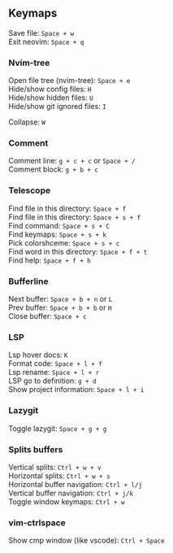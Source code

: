 ## Keymaps

Save file: `Space + w`</br>
Exit neovim: `Space + q`

### Nvim-tree

Open file tree (nvim-tree): `Space + e`</br>
Hide/show config files: `H`</br>
Hide/show hidden files: `U`</br>
Hide/show git ignored files: `I`

Collapse: `W`</br>

### Comment

Comment line: `g + c + c` or `Space + /`</br>
Comment block: `g + b + c`

### Telescope

Find file in this directory: `Space + f`</br>
Find file in this directory: `Space + s + f`</br>
Find command: `Space + s + C`</br>
Find keymaps: `Space + s + k`</br>
Pick colorshceme: `Space + s + c`</br>
Find word in this directory: `Space + f + t`</br>
Find help: `Space + f + h`

### Bufferline

Next buffer: `Space + b + n` or `L`</br>
Prev buffer: `Space + b + b` or `H`</br>
Close buffer: `Space + c`

### LSP

Lsp hover docs: `K`</br>
Format code: `Space + l + f`</br>
Lsp rename: `Space + l + r` </br>
LSP go to definition: `g + d` </br>
Show project information: `Space + l + i` </br>

### Lazygit

Toggle lazygit: `Space + g + g`</br>

### Splits buffers

Vertical splits: `Ctrl + w + v`</br>
Horizontal splits: `Ctrl + w + s`</br>
Horizontal buffer navigation: `Ctrl + l/j`</br>
Vertical buffer navigation: `Ctrl + j/k`</br>
Toggle window keymaps: `Ctrl + w`</br>

### vim-ctrlspace

Show cmp window (like vscode): `Ctrl + Space`
